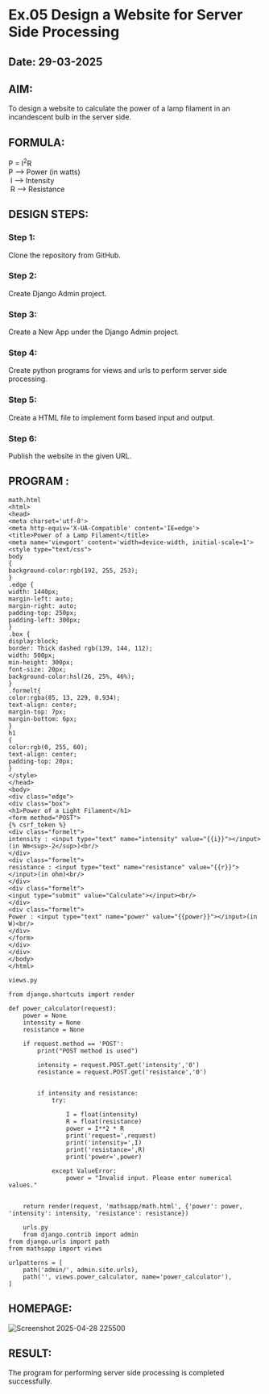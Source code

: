 # Ex.05 Design a Website for Server Side Processing
## Date: 29-03-2025

## AIM:
 To design a website to calculate the power of a lamp filament in an incandescent bulb in the server side. 


## FORMULA:
P = I<sup>2</sup>R
<br> P --> Power (in watts)
<br> I --> Intensity
<br> R --> Resistance

## DESIGN STEPS:

### Step 1:
Clone the repository from GitHub.

### Step 2:
Create Django Admin project.

### Step 3:
Create a New App under the Django Admin project.

### Step 4:
Create python programs for views and urls to perform server side processing.

### Step 5:
Create a HTML file to implement form based input and output.

### Step 6:
Publish the website in the given URL.

## PROGRAM :
```
math.html
<html>
<head>
<meta charset='utf-8'>
<meta http-equiv='X-UA-Compatible' content='IE=edge'>
<title>Power of a Lamp Filament</title>
<meta name='viewport' content='width=device-width, initial-scale=1'>
<style type="text/css">
body 
{
background-color:rgb(192, 255, 253);
}
.edge {
width: 1440px;
margin-left: auto;
margin-right: auto;
padding-top: 250px;
padding-left: 300px;
}
.box {
display:block;
border: Thick dashed rgb(139, 144, 112);
width: 500px;
min-height: 300px;
font-size: 20px;
background-color:hsl(26, 25%, 46%);
}
.formelt{
color:rgba(85, 13, 229, 0.934);
text-align: center;
margin-top: 7px;
margin-bottom: 6px;
}
h1
{
color:rgb(0, 255, 60);
text-align: center;
padding-top: 20px;
}
</style>
</head>
<body>
<div class="edge">
<div class="box">
<h1>Power of a Light Filament</h1>
<form method="POST">
{% csrf_token %}
<div class="formelt">
intensity : <input type="text" name="intensity" value="{{i}}"></input>(in Wm<sup>-2</sup>)<br/>
</div>
<div class="formelt">
resistance : <input type="text" name="resistance" value="{{r}}"></input>(in ohm)<br/>
</div>
<div class="formelt">
<input type="submit" value="Calculate"></input><br/>
</div>
<div class="formelt">
Power : <input type="text" name="power" value="{{power}}"></input>(in W)<br/>
</div>
</form>
</div>
</div>
</body>
</html>

views.py

from django.shortcuts import render

def power_calculator(request):
    power = None 
    intensity = None
    resistance = None 

    if request.method == 'POST':
        print("POST method is used")
        
        intensity = request.POST.get('intensity','0')
        resistance = request.POST.get('resistance','0')

        
        if intensity and resistance:
            try:
            
                I = float(intensity)
                R = float(resistance)
                power = I**2 * R
                print('request=',request)
                print('intensity=',I)
                print('resistance=',R)
                print('power=',power)  

            except ValueError:
                power = "Invalid input. Please enter numerical values."

    
    return render(request, 'mathsapp/math.html', {'power': power, 'intensity': intensity, 'resistance': resistance})

    urls.py
    from django.contrib import admin
from django.urls import path
from mathsapp import views

urlpatterns = [
    path('admin/', admin.site.urls),
    path('', views.power_calculator, name='power_calculator'),  
]
```

## HOMEPAGE:

![Screenshot 2025-04-28 225500](https://github.com/user-attachments/assets/c8734d97-fe94-4d5f-9019-f445270c7ac0)


## RESULT:
The program for performing server side processing is completed successfully.
